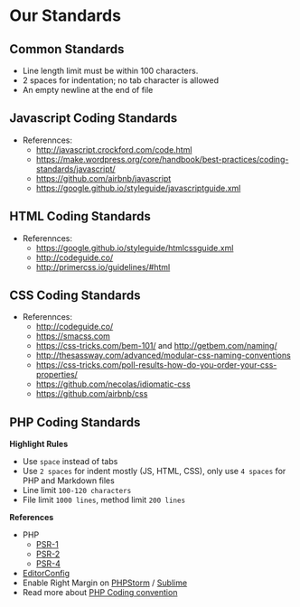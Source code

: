 # Our Standards

## Common Standards
- Line length limit must be within 100 characters.
- 2 spaces for indentation; no tab character is allowed
- An empty newline at the end of file

## Javascript Coding Standards
- Referennces:
    - http://javascript.crockford.com/code.html
    - https://make.wordpress.org/core/handbook/best-practices/coding-standards/javascript/
    - https://github.com/airbnb/javascript
    - https://google.github.io/styleguide/javascriptguide.xml

## HTML Coding Standards
- Referennces:
    - https://google.github.io/styleguide/htmlcssguide.xml
    - http://codeguide.co/
    - http://primercss.io/guidelines/#html

## CSS Coding Standards
- Referennces:
    - http://codeguide.co/
    - https://smacss.com
    - https://css-tricks.com/bem-101/ and http://getbem.com/naming/
    - http://thesassway.com/advanced/modular-css-naming-conventions
    - https://css-tricks.com/poll-results-how-do-you-order-your-css-properties/
    - https://github.com/necolas/idiomatic-css
    - https://github.com/airbnb/css

## PHP Coding Standards
**Highlight Rules**

- Use `space` instead of tabs
- Use `2 spaces` for indent mostly (JS, HTML, CSS), only use `4 spaces` for PHP and Markdown files
- Line limit `100-120 characters`
- File limit `1000 lines`, method limit `200 lines`

**References**

- PHP
    - [PSR-1](https://github.com/php-fig/fig-standards/blob/master/accepted/PSR-1-basic-coding-standard.md#1-overview)
    - [PSR-2](https://github.com/php-fig/fig-standards/blob/master/accepted/PSR-2-coding-style-guide.md#1-overview)
    - [PSR-4](https://github.com/php-fig/fig-standards/blob/master/accepted/PSR-4-autoloader.md#1-overview)
- [EditorConfig](https://gist.github.com/tucq88/4521ade9f5dd87a84fcabe3a67b9e773)
- Enable Right Margin on
[PHPStorm](http://stackoverflow.com/questions/20351583/get-rid-of-the-middle-grey-line-in-the-workspace) /
[Sublime](http://stackoverflow.com/questions/25900954/80-characters-right-margin-line-in-sublime-text-3)
- Read more about [PHP Coding convention](https://www.mediawiki.org/wiki/Manual:Coding_conventions/PHP)
